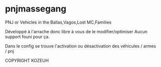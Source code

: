 # pnjmassegang
PNJ or Vehicles in the Ballas,Vagos,Lost MC,Families

Développé à l'arrache donc libre à vous de le modifier/optimiser
Aucun support founi pour ça.

Dans le config se trouve l'activation ou désactivation des véhicules / armes / pnj



COPYRIGHT KOZEUH
